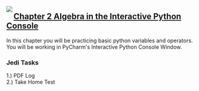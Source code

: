 <img align="left" src="http://hermonswebsites.com/Classes/CS/python.png"><H2><a href="https://sites.google.com/urbandaleschools.com/pythonjedi/2-algebra" target="_blank">Chapter 2 Algebra in the Interactive Python Console</a></H2>

In this chapter you will be practicing basic python variables and operators. You will be working in PyCharm's Interactive Python Console Window. 

<h3>Jedi Tasks</h3>
1.) PDF Log<br>
2.) Take Home Test
